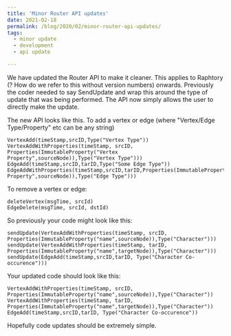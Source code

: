 ```yaml
---
title: 'Minor Router API updates'
date: 2021-02-18
permalink: /blog/2020/02/minor-router-api-updates/
tags:
  - minor update
  - development
  - api update

---
```


We have updated the Router API to make it cleaner. This applies to Raphtory (? How do we refer to this without version numbers) onwards. Previously the coder needed to say SendUpdate and wrap this around the type of update that was being performed. The API now simply allows the user to directly make the update.

The new API looks like this.
To add a vertex or edge (where "Vertex/Edge Type/Property" etc can be any string)

```
VertexAdd(timeStamp,srcID,Type("Vertex Type"))
VertexAddWithProperties(timeStamp, srcID, Properties(ImmutableProperty("Vertex Property",sourceNode)),Type("Vertex Type")))
EdgeAdd(timeStamp,srcID,tarID,Type("Some Edge Type"))
EdgeAddWithProperties(timeStamp,srcID,tarID,Properties(ImmutableProperty("Edge Property",sourceNode)),Type("Edge Type")))
```

To remove a vertex or edge:

```
deleteVertex(msgTime, srcId)
EdgeDelete(msgTime, srcId, dstId)
```

So previously your code might look like this:
```
sendUpdate(VertexAddWithProperties(timeStamp, srcID, Properties(ImmutableProperty("name",sourceNode)),Type("Character")))
sendUpdate(VertexAddWithProperties(timeStamp, tarID, Properties(ImmutableProperty("name",targetNode)),Type("Character")))
sendUpdate(EdgeAdd(timeStamp,srcID,tarID, Type("Character Co-occurence")))
```

Your updated code should look like this:
```
VertexAddWithProperties(timeStamp, srcID, Properties(ImmutableProperty("name",sourceNode)),Type("Character"))
VertexAddWithProperties(timeStamp, tarID, Properties(ImmutableProperty("name",targetNode)),Type("Character"))
EdgeAdd(timeStamp,srcID,tarID, Type("Character Co-occurence"))
```

Hopefully code updates should be extremely simple. 
